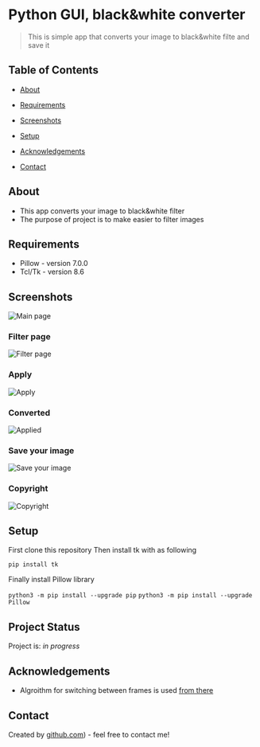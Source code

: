 # Python GUI, black&white converter 
> This is simple app that converts your image to black&white filte and save it

## Table of Contents
* [About](#About)
* [Requirements](#requirements)
* [Screenshots](#screenshots)
* [Setup](#setup)

* [Acknowledgements](#acknowledgements)
* [Contact](#contact)
<!-- * [License](#license) -->


## About
- This app converts your image to black&white filter
- The purpose of  project is to make easier to filter images 

## Requirements
- Pillow - version 7.0.0
- Tcl/Tk - version 8.6



## Screenshots
![Main page](screenshots/1.png)
### Filter page
![Filter page](screenshots/2.png)
### Apply
![Apply](screenshots/3.png)
### Converted
![Applied](screenshots/4.png)
### Save your image 
![Save your image](screenshots/5.png)
### Copyright
![Copyright](screenshots/6.png)






## Setup

First clone this repository 
Then install tk with as following 

`pip install tk`

Finally install Pillow library 

`python3 -m pip install --upgrade pip`
`python3 -m pip install --upgrade Pillow`





## Project Status
Project is: _in progress_ 




## Acknowledgements


- Algroithm for switching between frames is used  [from there](https://stackoverflow.com/questions/7546050/switch-between-two-frames-in-tkinter#:~:text=One%20way%20to%20switch%20frames,use%20any%20generic%20Frame%20class.)

## Contact
Created by [github.com](https://github.com/Arpidinov)) - feel free to contact me!


